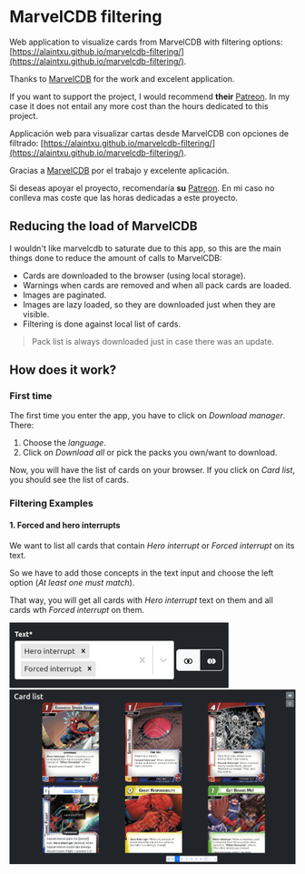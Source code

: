 # MarvelCDB filtering

Web application to visualize cards from MarvelCDB with filtering options: [https://alaintxu.github.io/marvelcdb-filtering/](https://alaintxu.github.io/marvelcdb-filtering/).

Thanks to [MarvelCDB](https://marvelcdb.com/) for the work and excelent application.

If you want to support the project, I would recommend **their** [Patreon](https://www.patreon.com/kamalisk). In my case it does not entail any more cost than the hours dedicated to this project.

Applicación web para visualizar cartas desde MarvelCDB con opciones de filtrado: [https://alaintxu.github.io/marvelcdb-filtering/](https://alaintxu.github.io/marvelcdb-filtering/).

Gracias a [MarvelCDB](https://es.marvelcdb.com/) por el trabajo y excelente aplicación.

Si deseas apoyar el proyecto, recomendaría **su** [Patreon](https://www.patreon.com/kamalisk). En mi caso no conlleva mas coste que las horas dedicadas a este proyecto.

## Reducing the load of MarvelCDB

I wouldn't like marvelcdb to saturate due to this app, so this are the 
main things done to reduce the amount of calls to MarvelCDB:

* Cards are downloaded to the browser (using local storage).
* Warnings when cards are removed and when all pack cards are loaded.
* Images are paginated.
* Images are lazy loaded, so they are downloaded just when they are visible.
* Filtering is done against local list of cards.

> Pack list is always downloaded just in case there was an update.

## How does it work?

### First time

The first time you enter the app, you have to click on *Download manager*. There:

1. Choose the *language*.
1. Click on *Download all* or pick the packs you own/want to download.

Now, you will have the list of cards on your browser. If you click on *Card list*, you should see the list of cards.

### Filtering Examples

#### 1. Forced and hero interrupts

We want to list all cards that contain *Hero interrupt* or *Forced interrupt* on its text.

So we have to add those concepts in the text input and choose the left option (*At least one must match*).

That way, you will get all cards with *Hero interrupt* text on them and all cards wth *Forced interrupt* on them.

![](./screenshots/example1-en-text_filter.png)
![](./screenshots/example1-en-result.png)